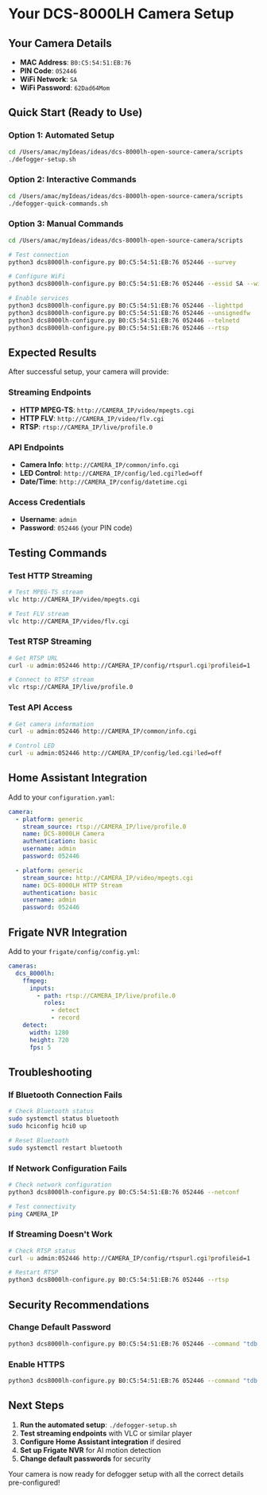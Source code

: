 # Your DCS-8000LH Camera Setup

## Your Camera Details
- **MAC Address**: `B0:C5:54:51:EB:76`
- **PIN Code**: `052446`
- **WiFi Network**: `SA`
- **WiFi Password**: `62Dad64Mom`

## Quick Start (Ready to Use)

### Option 1: Automated Setup
```bash
cd /Users/amac/myIdeas/ideas/dcs-8000lh-open-source-camera/scripts
./defogger-setup.sh
```

### Option 2: Interactive Commands
```bash
cd /Users/amac/myIdeas/ideas/dcs-8000lh-open-source-camera/scripts
./defogger-quick-commands.sh
```

### Option 3: Manual Commands
```bash
cd /Users/amac/myIdeas/ideas/dcs-8000lh-open-source-camera/scripts

# Test connection
python3 dcs8000lh-configure.py B0:C5:54:51:EB:76 052446 --survey

# Configure WiFi
python3 dcs8000lh-configure.py B0:C5:54:51:EB:76 052446 --essid SA --wifipw 62Dad64Mom

# Enable services
python3 dcs8000lh-configure.py B0:C5:54:51:EB:76 052446 --lighttpd
python3 dcs8000lh-configure.py B0:C5:54:51:EB:76 052446 --unsignedfw
python3 dcs8000lh-configure.py B0:C5:54:51:EB:76 052446 --telnetd
python3 dcs8000lh-configure.py B0:C5:54:51:EB:76 052446 --rtsp
```

## Expected Results

After successful setup, your camera will provide:

### Streaming Endpoints
- **HTTP MPEG-TS**: `http://CAMERA_IP/video/mpegts.cgi`
- **HTTP FLV**: `http://CAMERA_IP/video/flv.cgi`
- **RTSP**: `rtsp://CAMERA_IP/live/profile.0`

### API Endpoints
- **Camera Info**: `http://CAMERA_IP/common/info.cgi`
- **LED Control**: `http://CAMERA_IP/config/led.cgi?led=off`
- **Date/Time**: `http://CAMERA_IP/config/datetime.cgi`

### Access Credentials
- **Username**: `admin`
- **Password**: `052446` (your PIN code)

## Testing Commands

### Test HTTP Streaming
```bash
# Test MPEG-TS stream
vlc http://CAMERA_IP/video/mpegts.cgi

# Test FLV stream
vlc http://CAMERA_IP/video/flv.cgi
```

### Test RTSP Streaming
```bash
# Get RTSP URL
curl -u admin:052446 http://CAMERA_IP/config/rtspurl.cgi?profileid=1

# Connect to RTSP stream
vlc rtsp://CAMERA_IP/live/profile.0
```

### Test API Access
```bash
# Get camera information
curl -u admin:052446 http://CAMERA_IP/common/info.cgi

# Control LED
curl -u admin:052446 http://CAMERA_IP/config/led.cgi?led=off
```

## Home Assistant Integration

Add to your `configuration.yaml`:

```yaml
camera:
  - platform: generic
    stream_source: rtsp://CAMERA_IP/live/profile.0
    name: DCS-8000LH Camera
    authentication: basic
    username: admin
    password: 052446

  - platform: generic
    stream_source: http://CAMERA_IP/video/mpegts.cgi
    name: DCS-8000LH HTTP Stream
    authentication: basic
    username: admin
    password: 052446
```

## Frigate NVR Integration

Add to your `frigate/config/config.yml`:

```yaml
cameras:
  dcs_8000lh:
    ffmpeg:
      inputs:
        - path: rtsp://CAMERA_IP/live/profile.0
          roles:
            - detect
            - record
    detect:
      width: 1280
      height: 720
      fps: 5
```

## Troubleshooting

### If Bluetooth Connection Fails
```bash
# Check Bluetooth status
sudo systemctl status bluetooth
sudo hciconfig hci0 up

# Reset Bluetooth
sudo systemctl restart bluetooth
```

### If Network Configuration Fails
```bash
# Check network configuration
python3 dcs8000lh-configure.py B0:C5:54:51:EB:76 052446 --netconf

# Test connectivity
ping CAMERA_IP
```

### If Streaming Doesn't Work
```bash
# Check RTSP status
curl -u admin:052446 http://CAMERA_IP/config/rtspurl.cgi?profileid=1

# Restart RTSP
python3 dcs8000lh-configure.py B0:C5:54:51:EB:76 052446 --rtsp
```

## Security Recommendations

### Change Default Password
```bash
python3 dcs8000lh-configure.py B0:C5:54:51:EB:76 052446 --command "tdb set HTTPAccount AdminPasswd_ss='your_new_password'"
```

### Enable HTTPS
```bash
python3 dcs8000lh-configure.py B0:C5:54:51:EB:76 052446 --command "tdb set HTTPServer Enable_byte=1"
```

## Next Steps

1. **Run the automated setup**: `./defogger-setup.sh`
2. **Test streaming endpoints** with VLC or similar player
3. **Configure Home Assistant integration** if desired
4. **Set up Frigate NVR** for AI motion detection
5. **Change default passwords** for security

Your camera is now ready for defogger setup with all the correct details pre-configured!
